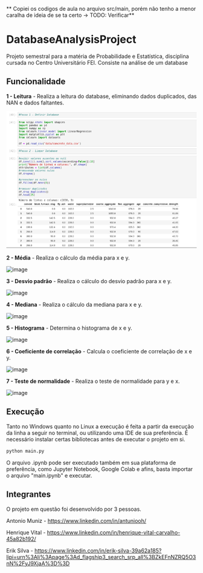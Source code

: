 ** Copiei os codigos de aula no arquivo src/main, porém não tenho a menor caralha de ideia de se ta certo -> TODO: Verificar**

# DatabaseAnalysisProject

Projeto semestral para a matéria de Probabilidade e Estatística, disciplina cursada no Centro Universitário FEI. Consiste na análise de um database

## Funcionalidade

**1 - Leitura** - Realiza a leitura do database, eliminando dados duplicados, das NAN e dados faltantes. 

![image](images/read.png)

**2 - Média** - Realiza o cálculo da média para x e y.

![image](images/regression.png)

**3 - Desvio padrão** - Realiza o cálculo do desvio padrão para x e y.

![image](images/regression.png)

**4 - Mediana** - Realiza o cálculo da mediana para x e y.

![image](images/regression.png)

**5 - Histograma** - Determina o histograma de x e y.

![image](images/coefficent.png)

**6 - Coeficiente de correlação** - Calcula o coeficiente de correlação de x e y.

![image](images/pearson.png)

**7 - Teste de normalidade** - Realiza o teste de normalidade para y e x.

![image](images/spearman.png)

## Execução

Tanto no Windows quanto no Linux a execução é feita a partir da execução da linha a seguir no terminal, ou utilizando uma IDE de sua preferência. É necessário instalar certas bibliotecas antes de executar o projeto em si.

```bash
python main.py
```

O arquivo .ipynb pode ser executado também em sua plataforma de preferência, como Jupyter Notebook, Google Colab e afins, basta importar o arquivo "main.ipynb" e executar.

## Integrantes

O projeto em questão foi desenvolvido por 3 pessoas.

Antonio Muniz - https://www.linkedin.com/in/antuniooh/

Henrique Vital - https://www.linkedin.com/in/henrique-vital-carvalho-45a82b192/

Erik Silva - https://www.linkedin.com/in/erik-silva-39a62a185?lipi=urn%3Ali%3Apage%3Ad_flagship3_search_srp_all%3BZkEFnNZRQ5O3nN%2FyJ9XjaA%3D%3D